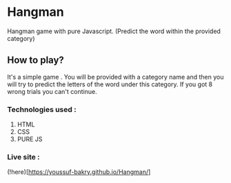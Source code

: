 # Hangman
Hangman game with pure Javascript. (Predict the word within the provided category)

## How to play?
It's a simple game .
You will be provided with a category name and then you will try to predict the letters of the word under this category.
If you got 8 wrong trials you can't continue.

### Technologies used :
1. HTML
2. CSS
3. PURE JS

### Live site :
(!here)[https://youssuf-bakry.github.io/Hangman/]

